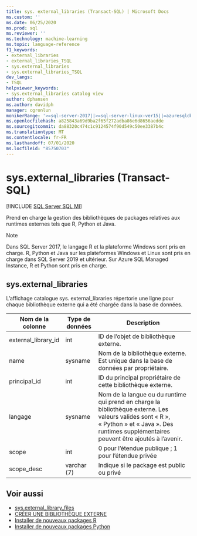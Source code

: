 ```yaml
---
title: sys. external_libraries (Transact-SQL) | Microsoft Docs
ms.custom: ''
ms.date: 06/25/2020
ms.prod: sql
ms.reviewer: ''
ms.technology: machine-learning
ms.topic: language-reference
f1_keywords:
- external_libraries
- external_libraries_TSQL
- sys.external_libraries
- sys.external_libraries_TSQL
dev_langs:
- TSQL
helpviewer_keywords:
- sys.external_libraries catalog view
author: dphansen
ms.author: davidph
manager: cgronlun
monikerRange: '>=sql-server-2017||>=sql-server-linux-ver15||=azuresqldb-mi-current||=sqlallproducts-allversions'
ms.openlocfilehash: a825843a69d9ba2f65f272adba86e6d8656aedde
ms.sourcegitcommit: da88320c474c1c9124574f90d549c50ee3387b4c
ms.translationtype: MT
ms.contentlocale: fr-FR
ms.lasthandoff: 07/01/2020
ms.locfileid: "85750703"
---
```

# <a name="sysexternal_libraries-transact-sql"></a>sys.external_libraries (Transact-SQL)  
[!INCLUDE [SQL Server SQL MI](../../includes/applies-to-version/sql-asdbmi.md)]

Prend en charge la gestion des bibliothèques de packages relatives aux runtimes externes tels que R, Python et Java.

> [!NOTE]
> Dans SQL Server 2017, le langage R et la plateforme Windows sont pris en charge. R, Python et Java sur les plateformes Windows et Linux sont pris en charge dans SQL Server 2019 et ultérieur. Sur Azure SQL Managed Instance, R et Python sont pris en charge.

## <a name="sysexternal_libraries"></a>sys.external_libraries

L’affichage catalogue sys. external_libraries répertorie une ligne pour chaque bibliothèque externe qui a été chargée dans la base de données.

|Nom de la colonne |Type de données | Description|
|------|------|------|
|external_library_id |int | ID de l’objet de bibliothèque externe. |
|name |sysname |Nom de la bibliothèque externe. Est unique dans la base de données par propriétaire.|
|principal_id |int |ID du principal propriétaire de cette bibliothèque externe. |
|langage | sysname | Nom de la langue ou du runtime qui prend en charge la bibliothèque externe. Les valeurs valides sont « R », « Python » et « Java ». Des runtimes supplémentaires peuvent être ajoutés à l’avenir.|
|scope |int |0 pour l’étendue publique ; 1 pour l’étendue privée |  
|scope_desc |varchar (7) |Indique si le package est public ou privé|

## <a name="see-also"></a>Voir aussi  

+ [sys.external_library_files](sys-external-library-files-transact-sql.md)  
+ [CRÉER UNE BIBLIOTHÈQUE EXTERNE](../../t-sql/statements/create-external-library-transact-sql.md)  
+ [Installer de nouveaux packages R](../../machine-learning/package-management/install-additional-r-packages-on-sql-server.md)  
+ [Installer de nouveaux packages Python](../../machine-learning/package-management/install-additional-python-packages-on-sql-server.md)  